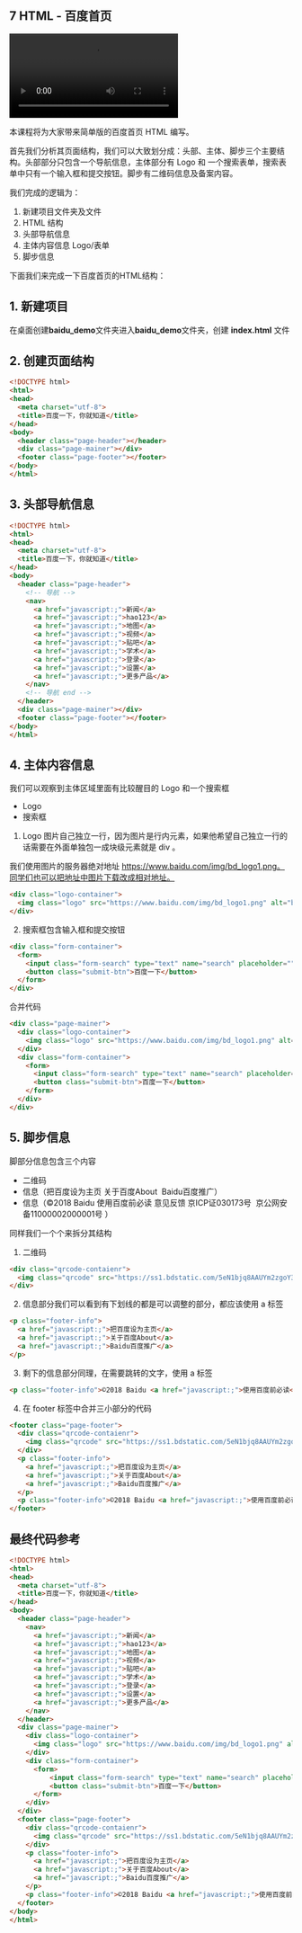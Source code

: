## 7 HTML - 百度首页
<video controls src="https://assets.jiker.com/attachment/2020/0219/folder/YLIGqV02LbfyD9kmK9b3MP632KDuzLxAGoopM4n1.mp4"></video>

本课程将为大家带来简单版的百度首页 HTML 编写。

首先我们分析其页面结构，我们可以大致划分成：头部、主体、脚步三个主要结构。头部部分只包含一个导航信息，主体部分有 Logo 和 一个搜索表单，搜索表单中只有一个输入框和提交按钮。脚步有二维码信息及备案内容。

我们完成的逻辑为：

1. 新建项目文件夹及文件
2. HTML 结构
3. 头部导航信息
4. 主体内容信息 Logo/表单
5. 脚步信息

下面我们来完成一下百度首页的HTML结构：

## 1. 新建项目

在桌面创建**baidu_demo**文件夹进入**baidu_demo**文件夹，创建 **index.html** 文件

## 2. 创建页面结构

```html
<!DOCTYPE html>
<html>
<head>
  <meta charset="utf-8">
  <title>百度一下，你就知道</title>
</head>
<body>
  <header class="page-header"></header>
  <div class="page-mainer"></div>
  <footer class="page-footer"></footer>
</body>
</html>
```

## 3. 头部导航信息

```html
<!DOCTYPE html>
<html>
<head>
  <meta charset="utf-8">
  <title>百度一下，你就知道</title>
</head>
<body>
  <header class="page-header">
    <!-- 导航 -->
    <nav>
      <a href="javascript:;">新闻</a>
      <a href="javascript:;">hao123</a>
      <a href="javascript:;">地图</a>
      <a href="javascript:;">视频</a>
      <a href="javascript:;">贴吧</a>
      <a href="javascript:;">学术</a>
      <a href="javascript:;">登录</a>
      <a href="javascript:;">设置</a>
      <a href="javascript:;">更多产品</a>
    </nav>
    <!-- 导航 end -->
  </header>
  <div class="page-mainer"></div>
  <footer class="page-footer"></footer>
</body>
</html>
```

## 4. 主体内容信息

我们可以观察到主体区域里面有比较醒目的 Logo 和一个搜索框

- Logo
- 搜索框

1. Logo 图片自己独立一行，因为图片是行内元素，如果他希望自己独立一行的话需要在外面单独包一成块级元素就是 div 。

我们使用图片的服务器绝对地址 https://www.baidu.com/img/bd_logo1.png。同学们也可以把地址中图片下载改成相对地址。

```html
<div class="logo-container">
  <img class="logo" src="https://www.baidu.com/img/bd_logo1.png" alt="baidu"/>
</div>
```

2. 搜索框包含输入框和提交按钮

```html
<div class="form-container">
  <form>
    <input class="form-search" type="text" name="search" placeholder="">
    <button class="submit-btn">百度一下</button>
  </form>
</div>
```

合并代码

```html
<div class="page-mainer">
  <div class="logo-container">
    <img class="logo" src="https://www.baidu.com/img/bd_logo1.png" alt="baidu"/>
  </div>
  <div class="form-container">
    <form>
      <input class="form-search" type="text" name="search" placeholder="">
      <button class="submit-btn">百度一下</button>
    </form>
  </div>
</div>
```

## 5. 脚步信息

脚部分信息包含三个内容

- 二维码
- 信息（把百度设为主页 关于百度About  Baidu百度推广）
- 信息（©2018 Baidu 使用百度前必读 意见反馈 京ICP证030173号  京公网安备11000002000001号 ）

同样我们一个个来拆分其结构

1. 二维码

```html
<div class="qrcode-contaienr">
  <img class="qrcode" src="https://ss1.bdstatic.com/5eN1bjq8AAUYm2zgoY3K/r/www/cache/static/protocol/https/home/img/qrcode/zbios_efde696.png">
</div>
```

2. 信息部分我们可以看到有下划线的都是可以调整的部分，都应该使用 a 标签

```html
<p class="footer-info">
  <a href="javascript:;">把百度设为主页</a>
  <a href="javascript:;">关于百度About</a>
  <a href="javascript:;">Baidu百度推广</a>
</p>
```

3. 剩下的信息部分同理，在需要跳转的文字，使用 a 标签

```html
<p class="footer-info">©2018 Baidu <a href="javascript:;">使用百度前必读</a> <a href="javascript:;">意见反馈</a> 京ICP证030173号  <a href="javascript:;">京公网安备11000002000001号</a></p>
```

4. 在 footer 标签中合并三小部分的代码

```html
<footer class="page-footer">
  <div class="qrcode-contaienr">
    <img class="qrcode" src="https://ss1.bdstatic.com/5eN1bjq8AAUYm2zgoY3K/r/www/cache/static/protocol/https/home/img/qrcode/zbios_efde696.png">
  </div>
  <p class="footer-info">
    <a href="javascript:;">把百度设为主页</a>
    <a href="javascript:;">关于百度About</a>
    <a href="javascript:;">Baidu百度推广</a>
  </p>
  <p class="footer-info">©2018 Baidu <a href="javascript:;">使用百度前必读</a> <a href="javascript:;">意见反馈</a> 京ICP证030173号  <a href="javascript:;">京公网安备11000002000001号</a></p>
</footer>
```

## 最终代码参考

```html
<!DOCTYPE html>
<html>
<head>
  <meta charset="utf-8">
  <title>百度一下，你就知道</title>
</head>
<body>
  <header class="page-header">
    <nav>
      <a href="javascript:;">新闻</a>
      <a href="javascript:;">hao123</a>
      <a href="javascript:;">地图</a>
      <a href="javascript:;">视频</a>
      <a href="javascript:;">贴吧</a>
      <a href="javascript:;">学术</a>
      <a href="javascript:;">登录</a>
      <a href="javascript:;">设置</a>
      <a href="javascript:;">更多产品</a>
    </nav>
  </header>
  <div class="page-mainer">
    <div class="logo-container">
      <img class="logo" src="https://www.baidu.com/img/bd_logo1.png" alt="baidu"/>
    </div>
    <div class="form-container">
      <form>
          <input class="form-search" type="text" name="search" placeholder="">
          <button class="submit-btn">百度一下</button>
      </form>
    </div>
  </div>
  <footer class="page-footer">
    <div class="qrcode-contaienr">
      <img class="qrcode" src="https://ss1.bdstatic.com/5eN1bjq8AAUYm2zgoY3K/r/www/cache/static/protocol/https/home/img/qrcode/zbios_efde696.png">
    </div>
    <p class="footer-info">
      <a href="javascript:;">把百度设为主页</a>
      <a href="javascript:;">关于百度About</a>
      <a href="javascript:;">Baidu百度推广</a>
    </p>
    <p class="footer-info">©2018 Baidu <a href="javascript:;">使用百度前必读</a> <a href="javascript:;">意见反馈</a> 京ICP证030173号  <a href="javascript:;">京公网安备11000002000001号</a></p>
  </footer>
</body>
</html>
```
